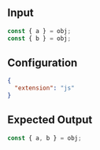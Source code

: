 
## Input
```javascript input
const { a } = obj;
const { b } = obj;
```

## Configuration
```json configuration
{
  "extension": "js"
}
```

## Expected Output
```javascript expected output
const { a, b } = obj;
```

